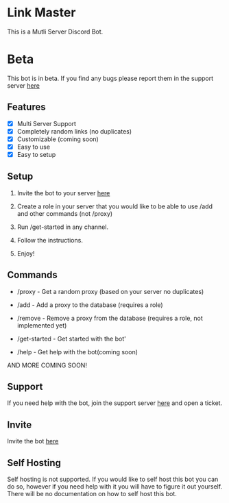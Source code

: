 # Link Master

This is a Mutli Server Discord Bot. 

# Beta

This bot is in beta. If you find any bugs please report them in the support server [here](https://dsc.gg/natant-network)

## Features

- [x] Multi Server Support
- [x] Completely random links (no duplicates)
- [x] Customizable (coming soon)
- [x] Easy to use
- [x] Easy to setup

## Setup

1. Invite the bot to your server [here](https://link.motortruck1221.tech/natant-proxy-bot)

2. Create a role in your server that you would like to be able to use /add and other commands (not /proxy)

3. Run /get-started in any channel.

4. Follow the instructions.

5. Enjoy!

## Commands

- /proxy - Get a random proxy (based on your server no duplicates)

- /add - Add a proxy to the database (requires a role)

- /remove - Remove a proxy from the database (requires a role, not implemented yet)

- /get-started - Get started with the bot'

- /help - Get help with the bot(coming soon)

AND MORE COMING SOON!

## Support

If you need help with the bot, join the support server [here](https://dsc.gg/natant-network) and open a ticket.

## Invite

Invite the bot [here](https://link.motortruck1221.tech/natant-proxy-bot)

## Self Hosting

Self hosting is not supported. If you would like to self host this bot you can do so, however if you need help with it you will have to figure it out yourself. There will be no documentation on how to self host this bot.
